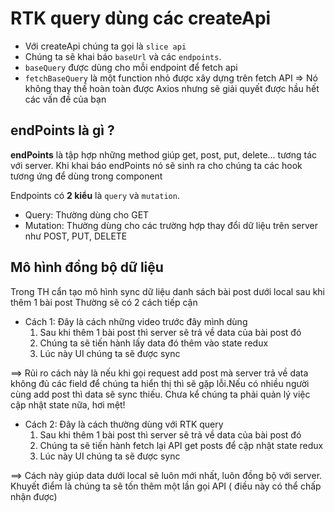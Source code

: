 # RTK query dùng các createApi
- Với createApi chúng ta gọi là `slice api`
- Chúng ta sẽ khai báo `baseUrl` và các `endpoints`. 
- `baseQuery` được dùng cho mỗi endpoint để fetch api
- `fetchBaseQuery` là một function nhỏ được xây dựng trên fetch API
=> Nó không thay thế hoàn toàn được Axios nhưng sẽ giải quyết được hầu hết các vấn đề của bạn

## endPoints là gì ?
 **endPoints** là tập hợp những method giúp get, post, put, delete... tương tác với server. Khi khai báo endPoints nó sẽ sinh ra cho chúng ta các hook tương ứng để dùng trong component

Endpoints có **2 kiểu** là `query` và `mutation`.
- Query: Thường dùng cho GET
- Mutation: Thường dùng cho các trường hợp thay đổi dữ liệu trên server như POST, PUT, DELETE

## Mô hình đồng bộ dữ liệu
Trong TH cẩn tạo mô hình sync dữ liệu danh sách bài post dưới local sau khi thêm 1 bài post
 Thường sẽ có 2 cách tiếp cận
- Cách 1: Đây là cách những video trước đây mình dùng
    1. Sau khi thêm 1 bài post thì server sẽ trả về data của bài post đó
    2. Chúng ta sẽ tiến hành lấy data đó thêm vào state redux
    3. Lúc này UI chúng ta sẽ được sync

==> Rủi ro cách này là nếu khi gọi request add post mà server trả về data không đủ các field để chúng ta hiển thị thì sẽ gặp lỗi.Nếu có nhiều người cùng add post thì data sẽ sync thiếu. Chưa kể chúng ta phải quản lý việc cập nhật state nữa, hơi mệt!

- Cách 2: Đây là cách thường dùng với RTK query
    1. Sau khi thêm 1 bài post thì server sẽ trả về data của bài post đó
    2. Chúng ta sẽ tiến hành fetch lại API get posts để cập nhật state redux
    3. Lúc này UI chúng ta sẽ được sync
 
==> Cách này giúp data dưới local sẽ luôn mới nhất, luôn đồng bộ với server. Khuyết điểm là chúng ta sẽ tốn thêm một lần gọi API ( điều này có thể chấp nhận được)